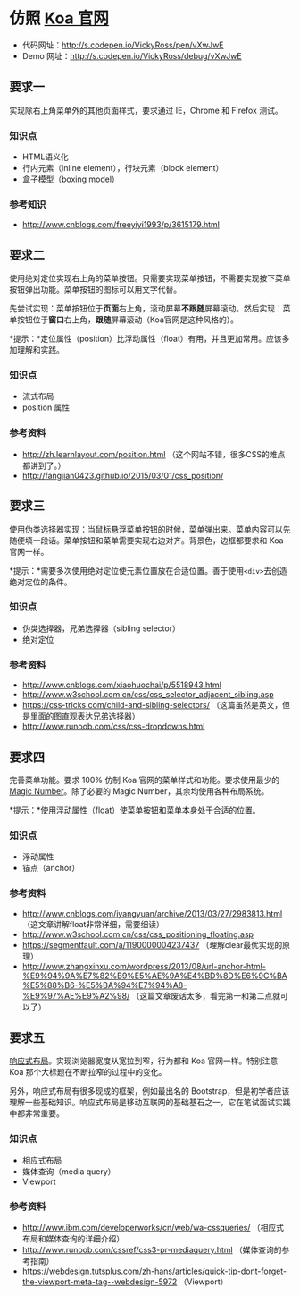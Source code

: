 # 仿照 [Koa 官网](http://koajs.com/)

- 代码网址：http://s.codepen.io/VickyRoss/pen/vXwJwE
- Demo 网址：http://s.codepen.io/VickyRoss/debug/vXwJwE

## 要求一

实现除右上角菜单外的其他页面样式，要求通过 IE，Chrome 和 Firefox 测试。

### 知识点

- HTML语义化
- 行内元素（inline element），行块元素（block element）
- 盒子模型（boxing model）

### 参考知识

- http://www.cnblogs.com/freeyiyi1993/p/3615179.html

## 要求二

使用绝对定位实现右上角的菜单按钮。只需要实现菜单按钮，不需要实现按下菜单按钮弹出功能。菜单按钮的图标可以用文字代替。

先尝试实现：菜单按钮位于**页面**右上角，滚动屏幕**不跟随**屏幕滚动。然后实现：菜单按钮位于**窗口**右上角，**跟随**屏幕滚动（Koa官网是这种风格的）。

*提示：*定位属性（position）比浮动属性（float）有用，并且更加常用。应该多加理解和实践。

### 知识点

- 流式布局
- position 属性

### 参考资料

- http://zh.learnlayout.com/position.html （这个网站不错，很多CSS的难点都讲到了。）
- http://fangjian0423.github.io/2015/03/01/css_position/

## 要求三

使用伪类选择器实现：当鼠标悬浮菜单按钮的时候，菜单弹出来。菜单内容可以先随便填一段话。菜单按钮和菜单需要实现右边对齐。背景色，边框都要求和 Koa 官网一样。

*提示：*需要多次使用绝对定位使元素位置放在合适位置。善于使用`<div>`去创造绝对定位的条件。

### 知识点

- 伪类选择器，兄弟选择器（sibling selector）
- 绝对定位

### 参考资料

- http://www.cnblogs.com/xiaohuochai/p/5518943.html
- http://www.w3school.com.cn/css/css_selector_adjacent_sibling.asp
- https://css-tricks.com/child-and-sibling-selectors/ （这篇虽然是英文，但是里面的图直观表达兄弟选择器）
- http://www.runoob.com/css/css-dropdowns.html

## 要求四

完善菜单功能。要求 100% 仿制 Koa 官网的菜单样式和功能。要求使用最少的 [Magic Number](https://zh.wikipedia.org/wiki/%E9%AD%94%E8%A1%93%E6%95%B8%E5%AD%97_(%E7%A8%8B%E5%BC%8F%E8%A8%AD%E8%A8%88))。除了必要的 Magic Number，其余均使用各种布局系统。

*提示：*使用浮动属性（float）使菜单按钮和菜单本身处于合适的位置。

### 知识点

- 浮动属性
- 锚点（anchor）

### 参考资料

- http://www.cnblogs.com/iyangyuan/archive/2013/03/27/2983813.html （这文章讲解float非常详细，需要细读）
- http://www.w3school.com.cn/css/css_positioning_floating.asp
- https://segmentfault.com/a/1190000004237437 （理解clear最优实现的原理）
- http://www.zhangxinxu.com/wordpress/2013/08/url-anchor-html-%E9%94%9A%E7%82%B9%E5%AE%9A%E4%BD%8D%E6%9C%BA%E5%88%B6-%E5%BA%94%E7%94%A8-%E9%97%AE%E9%A2%98/ （这篇文章废话太多，看完第一和第二点就可以了）

## 要求五

[响应式布局](https://www.zhihu.com/question/20976405)。实现浏览器宽度从宽拉到窄，行为都和 Koa 官网一样。特别注意 Koa 那个大标题在不断拉窄的过程中的变化。

另外，响应式布局有很多现成的框架，例如最出名的 Bootstrap，但是初学者应该理解一些基础知识。响应式布局是移动互联网的基础基石之一，它在笔试面试实践中都非常重要。

### 知识点

- 相应式布局
- 媒体查询（media query）
- Viewport

### 参考资料

- http://www.ibm.com/developerworks/cn/web/wa-cssqueries/ （相应式布局和媒体查询的详细介绍）
- http://www.runoob.com/cssref/css3-pr-mediaquery.html （媒体查询的参考指南）
- https://webdesign.tutsplus.com/zh-hans/articles/quick-tip-dont-forget-the-viewport-meta-tag--webdesign-5972 （Viewport）
